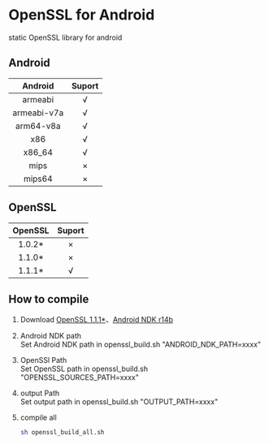 # OpenSSL for Android
static OpenSSL library for android

## Android
| Android | Suport |
| :-: | :-: |
| armeabi | √ |
| armeabi-v7a | √ |
| arm64-v8a | √ |
| x86 | √ |
| x86_64 | √ |
| mips | × |
| mips64 | × |

## OpenSSL
| OpenSSL | Suport |
| :-: | :-: |
| 1.0.2* | × |
| 1.1.0* | × |
| 1.1.1* | √ |

## How to compile
1. Download [OpenSSL 1.1.1*](https://www.openssl.org/source/)、[Android NDK r14b](https://developer.android.google.cn/ndk/downloads/index.html)

2. Android NDK path  
Set Android NDK path in openssl_build.sh "ANDROID_NDK_PATH=xxxx"

3. OpenSSl Path  
Set OpenSSL path in openssl_build.sh "OPENSSL_SOURCES_PATH=xxxx"

4. output Path  
Set output path in openssl_build.sh "OUTPUT_PATH=xxxx"

5. compile all  
    ```bash
    sh openssl_build_all.sh
    ```